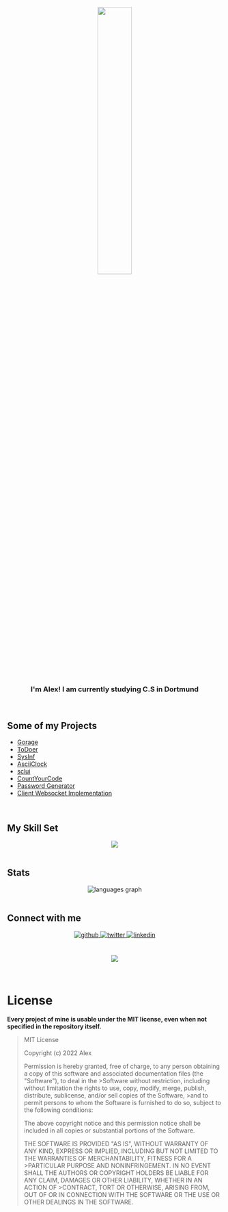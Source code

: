 

<div align="center">
<img src="https://i.giphy.com/media/1kkxWqT5nvLXupUTwK/giphy.webp" align="center" style="width: 40%" />
</div>  
  

### <div align="center">I'm Alex! I am currently studying C.S in Dortmund</div>   

<br/>  

## Some of my Projects
 <ul>
   <li><a href="https://github.com/0x3alex/Gorage/"> Gorage </a></li>
   <li><a href="https://github.com/0x3alex/ToDoer/"> ToDoer </a></li>
  <li><a href="https://github.com/0x3alex/sysinf/"> SysInf </a></li>
  <li><a href="https://github.com/0x3alex/AsciiClock/"> AsciiClock </a></li>
  <li><a href="https://github.com/0x3alex/sclui/"> sclui </a></li>
  <li> <a href="https://github.com/0x3alex/CountYourCode/"> CountYourCode </a></li>
   <li><a href="https://github.com/0x3alex/PwGen/"> Password Generator </a> </li>
   <li><a href="https://github.com/NydooMiningGroup/GoWebSocket/"> Client Websocket Implementation </a> </li>
</ul> 

 <br/>  


## My Skill Set  

<div align="center">  
<img src="https://skillicons.dev/icons?i=java,c,go,postgresql,git" />
</div>

</td><td valign="top" width="33%">



</td><td valign="top" width="33%">



</td></tr></table>  

<br/>  

## Stats  
<div align="center">
  <img src="https://github-readme-stats.vercel.app/api/top-langs/?username=0x3alex&langs_count=8" alt="languages graph"  />
</div>
<br/>  

## Connect with me  
<div align="center">
<a href="https://github.com/0x3alex" target="_blank">
<img src=https://img.shields.io/badge/github-%2324292e.svg?&style=for-the-badge&logo=github&logoColor=white alt=github style="margin-bottom: 5px;" />
</a>
<a href="https://twitter.com/0x3alex" target="_blank">
<img src=https://img.shields.io/badge/twitter-%2300acee.svg?&style=for-the-badge&logo=twitter&logoColor=white alt=twitter style="margin-bottom: 5px;" />
</a>
<a href="https://linkedin.com/in/0x3alex" target="_blank">
<img src=https://img.shields.io/badge/linkedin-%231E77B5.svg?&style=for-the-badge&logo=linkedin&logoColor=white alt=linkedin style="margin-bottom: 5px;" />
</a>  
</div>  
  

<br/>  

  

<br/>  

<div align="center">
<img src="https://komarev.com/ghpvc/?username=0x3alex&&style=flat-square" align="center" />
</div>  
  

<br/>  


<br />

# License

**Every project of mine is usable under the MIT license, even when not specified in the repository itself.**

>MIT License
>
>Copyright (c) 2022 Alex
>
>Permission is hereby granted, free of charge, to any person obtaining a copy of this software and associated documentation files (the "Software"), to deal in the >Software without restriction, including without limitation the rights to use, copy, modify, merge, publish, distribute, sublicense, and/or sell copies of the Software, >and to permit persons to whom the Software is furnished to do so, subject to the following conditions:
>
>The above copyright notice and this permission notice shall be included in all copies or substantial portions of the Software.
>
>THE SOFTWARE IS PROVIDED "AS IS", WITHOUT WARRANTY OF ANY KIND, EXPRESS OR IMPLIED, INCLUDING BUT NOT LIMITED TO THE WARRANTIES OF MERCHANTABILITY, FITNESS FOR A >PARTICULAR PURPOSE AND NONINFRINGEMENT. IN NO EVENT SHALL THE AUTHORS OR COPYRIGHT HOLDERS BE LIABLE FOR ANY CLAIM, DAMAGES OR OTHER LIABILITY, WHETHER IN AN ACTION OF >CONTRACT, TORT OR OTHERWISE, ARISING FROM, OUT OF OR IN CONNECTION WITH THE SOFTWARE OR THE USE OR OTHER DEALINGS IN THE SOFTWARE.

